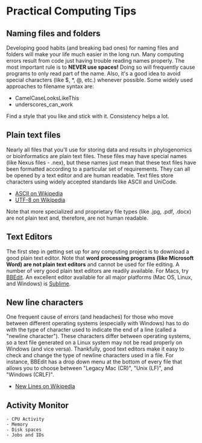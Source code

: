 # Practical Computing Tips

## Naming files and folders

Developing good habits (and breaking bad ones) for naming files and folders will make your life much easier in the long run. Many computing errors result from code just having trouble reading names properly. The most important rule is to __NEVER use spaces!__ Doing so will frequently cause programs to only read part of the name. Also, it's a good idea to avoid special characters (like $, \*, @, etc.) whenever possible. Some widely used approaches to filename syntax are:

- CamelCaseLooksLikeThis
- underscores_can_work

Find a style that you like and stick with it. Consistency helps a lot.

## Plain text files
	
Nearly all files that you'll use for storing data and results in phylogenomics or bioinformatics are plain text files. These files may have special names (like Nexus files - .nex), but these names just mean that these text files have been formatted according to a particular set of requirements. They can all be opened by a text editor and are human readable. Text files store characters using widely accepted standards like ASCII and UniCode.

- [ASCII on Wikipedia](https://en.wikipedia.org/wiki/ASCII)
- [UTF-8 on Wikipedia](https://en.wikipedia.org/wiki/UTF-8)

Note that more specialized and proprietary file types (like .jpg, .pdf, .docx) are not plain text and, therefore, are not human readable.

## Text Editors

The first step in getting set up for any computing project is to download a good plain text editor. Note that __word processing programs (like Microsoft Word) are not plain text editors__ and cannot be used for file editing. A number of very good plain text editors are readily available. For Macs, try [BBEdit](https://www.barebones.com/products/bbedit/). An excellent editor available for all major platforms (Mac OS, Linux, and Windows) is [Sublime](https://www.sublimetext.com/3). 

## New line characters
	
One frequent cause of errors (and headaches) for those who move between different operating systems (especially with Windows) has to do with the type of character used to indicate the end of a line (called a "newline character"). These characters differ between operating systems, so a text file generated on a Linux system may not be read properly on Windows (and vice versa). Thankfully, good text editors make it easy to check and change the type of newline characters used in a file. For instance, BBEdit has a drop down menu at the bottom of every file that allows you to choose between "Legacy Mac (CR)", "Unix (LF)", and "Windows (CRLF)".
	
- [New Lines on Wikipedia](https://en.wikipedia.org/wiki/Newline)

## Activity Monitor

	- CPU Activity
	- Memory
	- Disk spaces
	- Jobs and IDs
  
